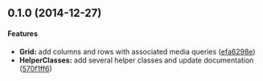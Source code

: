 <a name="0.1.0"></a>
## 0.1.0 (2014-12-27)


#### Features

* **Grid:** add columns and rows with associated media queries ([efa6298e](https://github.com/jbw91/barebones-grid/commit/efa6298e1eb22e62395ae1c2d6ea195c7d6cd83c))
* **HelperClasses:** add several helper classes and update documentation ([570f1ff6](https://github.com/jbw91/barebones-grid/commit/570f1ff69bac4e4c455d50e84c7c75ca3a5eff5d))


